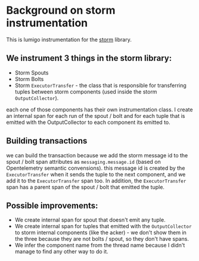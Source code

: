 # Background on storm instrumentation

This is lumigo instrumentation for the [storm](https://storm.apache.org/) library.

## We instrument 3 things in the storm library:

* Storm Spouts 
* Storm Bolts 
* Storm `ExecutorTransfer` - the class that is responsible for transferring tuples between storm components (used inside the storm `OutputCollector`).

each one of those components has their own instrumentation class.
I create an internal span for each run of the spout / bolt and for each tuple that is emitted with the OutputCollector to each component its emitted to.

## Building transactions

we can build the transaction because we add the storm message id to the spout / bolt span attributes as `messaging.message.id` (based on Opentelemetry semantic convensions).
this message id is created by the `ExecutorTransfer` when it sends the tuple to the next component, and we add it to the `ExecutorTransfer` span too.
In addition, the `ExecutorTransfer` span has a parent span of the spout / bolt that emitted the tuple.


## Possible improvements:

* We create internal span for spout that doesn't emit any tuple.
* We create internal span for tuples that emitted with the `OutputCollector` to storm internal components (like the acker) - we don't show them in the three because they are not bolts / spout, so they don't have spans.
* We infer the component name from the thread name because I didn't manage to find any other way to do it.
